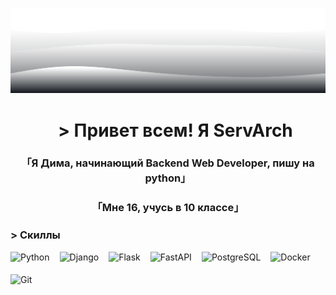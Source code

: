 ![> Привет всем! Я ServArch](https://raw.githubusercontent.com/Qu1nel/Qu1nel/182f0eb3cd4fea058ecc4dd1c60387213f260f39/.github/assets/svg/waves-white.svg)

<div id="toc">
  <ul align="center" style="list-style: none">
    <summary>
      <h1>
        > Привет всем! Я ServArch
      </h1>
    </summary>
  </ul>
</div>

 **<h3 align="center">「Я Дима, начинающий Backend Web Developer, пишу на python」</h3>**
 **<h3 align="center">「Мне 16, учусь в 10 классе」</h3>**

 **<h3 align="left"> > Скиллы</h3>**

<div style="display: flex; flex-wrap: wrap; gap: 8px; justify-content: left;"><img src="https://camo.githubusercontent.com/1736f741ccc2d2083c7fda0012b8c459123b95e1c0c7c52f0f134d94a189535e/68747470733a2f2f696d672e736869656c64732e696f2f62616467652f2d507974686f6e2d3436613266313f7374796c653d666c61742d737175617265266c6f676f3d507974686f6e266c6f676f436f6c6f723d626c61636b26636f6c6f723d7768697465" height="28" alt="Python" style="margin-right: 8px"> <img src="https://camo.githubusercontent.com/995427ce787d6ce95eea3accf9d0d93ad9fef4e4049f3bea8fda33d23646c961/68747470733a2f2f696d672e736869656c64732e696f2f62616467652f2d446a616e676f2d3844443646393f7374796c653d666c61742d737175617265266c6f676f3d646a616e676f266c6f676f436f6c6f723d626c61636b26636f6c6f723d7768697465" height="28" alt="Django" style="margin-right: 8px"> <img src="https://camo.githubusercontent.com/0e04e8db4e7b4d6acd5be7e75ce8f831d439179a93dac898b43808119d3ceecf/68747470733a2f2f696d672e736869656c64732e696f2f62616467652f2d506f737467726553514c2d3436613266313f7374796c653d666c61742d737175617265266c6f676f3d706f737467726573716c266c6f676f436f6c6f723d626c61636b26636f6c6f723d7768697465" height="28" alt="Flask" style="margin-right: 8px"> <img src="https://camo.githubusercontent.com/240a99f7a50238e1497f9080795e01d1dd1293812063295ea5457eb96fc12d3a/68747470733a2f2f696d672e736869656c64732e696f2f62616467652f2d446f636b65722d3436613266313f7374796c653d666c61742d737175617265266c6f676f3d646f636b6572266c6f676f436f6c6f723d626c61636b26636f6c6f723d7768697465" height="28" alt="FastAPI" style="margin-right: 8px"> <img src="https://camo.githubusercontent.com/d257ab218d4e0c155a70b0cb32b5752ccce7c796d58250b69e34b4f1d404c024/68747470733a2f2f696d672e736869656c64732e696f2f62616467652f2d4769742d4630353033323f7374796c653d666c61742d737175617265266c6f676f3d676974266c6f676f436f6c6f723d626c61636b26636f6c6f723d7768697465" height="28" alt="PostgreSQL" style="margin-right: 8px"> <img src="https://camo.githubusercontent.com/f4b62a9e2ec1ca280a45f4eabda75676320ebece43236ac7738b972349fd370e/68747470733a2f2f696d672e736869656c64732e696f2f62616467652f2d4769744875622d3436613266313f7374796c653d666c61742d737175617265266c6f676f3d676974687562266c6f676f436f6c6f723d626c61636b26636f6c6f723d7768697465" height="28" alt="Docker" style="margin-right: 8px"> <img src="https://camo.githubusercontent.com/f4b62a9e2ec1ca280a45f4eabda75676320ebece43236ac7738b972349fd370e/68747470733a2f2f696d672e736869656c64732e696f2f62616467652f2d4769744875622d3436613266313f7374796c653d666c61742d737175617265266c6f676f3d676974687562266c6f676f436f6c6f723d626c61636b26636f6c6f723d7768697465" height="28" alt="Git" style="margin-right: 8px"></div>

